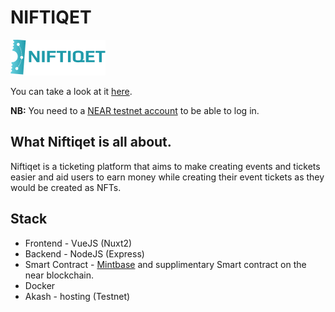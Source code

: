 # NIFTIQET

![Niftiqet_Logo](static/logo.png)

You can take a look at it [here](http://6hu0bvlpihdqn7f26hf1dpv3ko.ingress.d3akash.cloud/). 

**NB:** You need to a [NEAR testnet account](https://wallet.testnet.near.org) to be able to log in.

## What Niftiqet is all about.

Niftiqet is a ticketing platform that aims to make creating events and tickets easier and aid users to earn money while creating their event tickets as they would be created as NFTs.

## Stack
- Frontend - VueJS (Nuxt2)
- Backend - NodeJS (Express)
- Smart Contract - [Mintbase](https://mintbase.io) and supplimentary Smart contract on the near blockchain.
- Docker
- Akash - hosting (Testnet)


